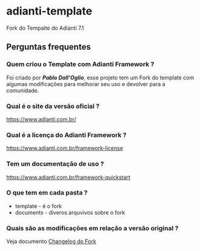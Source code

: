 # adianti-template
Fork do Tempalte do Adianti 7.1


## Perguntas frequentes

### Quem criou o Template com Adianti Framework ?
Foi criado por ***Pablo Dall'Oglio***, esse projeto tem um Fork do template com algumas modificações para melhorar seu uso e devolver para a comunidade.

### Qual é o site da versão oficial ?
https://www.adianti.com.br/

### Qual é a licença do Adianti Framework ?
https://www.adianti.com.br/framework-license

### Tem um documentação de uso ?
https://www.adianti.com.br/framework-quickstart

### O que tem em cada pasta ?
* template  - é o fork 
* documents - diveros arquvivos sobre o fork

### Quais são as modificações em relação a versão original ?
Veja documento [Changelog do Fork](documents/changelog_fork.md)